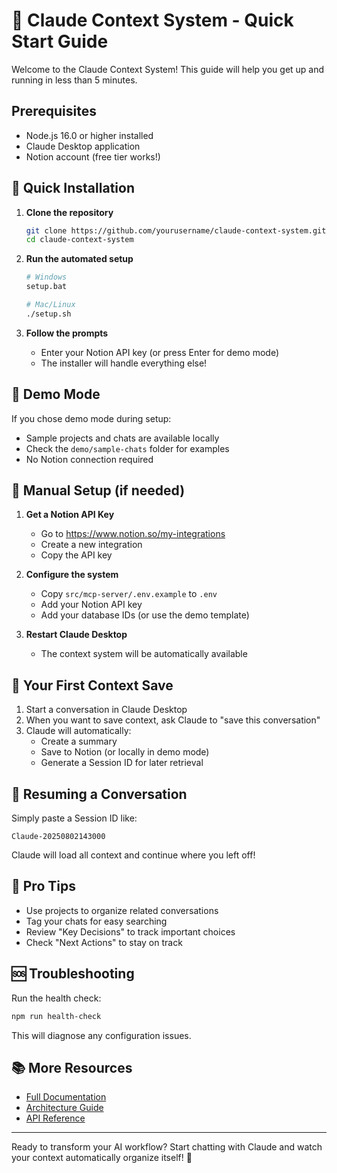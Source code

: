 # 🚀 Claude Context System - Quick Start Guide

Welcome to the Claude Context System! This guide will help you get up and running in less than 5 minutes.

## Prerequisites

- Node.js 16.0 or higher installed
- Claude Desktop application
- Notion account (free tier works!)

## 🎯 Quick Installation

1. **Clone the repository**
   ```bash
   git clone https://github.com/yourusername/claude-context-system.git
   cd claude-context-system
   ```

2. **Run the automated setup**
   ```bash
   # Windows
   setup.bat
   
   # Mac/Linux
   ./setup.sh
   ```

3. **Follow the prompts**
   - Enter your Notion API key (or press Enter for demo mode)
   - The installer will handle everything else!

## 🎨 Demo Mode

If you chose demo mode during setup:
- Sample projects and chats are available locally
- Check the `demo/sample-chats` folder for examples
- No Notion connection required

## 🔧 Manual Setup (if needed)

1. **Get a Notion API Key**
   - Go to https://www.notion.so/my-integrations
   - Create a new integration
   - Copy the API key

2. **Configure the system**
   - Copy `src/mcp-server/.env.example` to `.env`
   - Add your Notion API key
   - Add your database IDs (or use the demo template)

3. **Restart Claude Desktop**
   - The context system will be automatically available

## 📝 Your First Context Save

1. Start a conversation in Claude Desktop
2. When you want to save context, ask Claude to "save this conversation"
3. Claude will automatically:
   - Create a summary
   - Save to Notion (or locally in demo mode)
   - Generate a Session ID for later retrieval

## 🔄 Resuming a Conversation

Simply paste a Session ID like:
```
Claude-20250802143000
```

Claude will load all context and continue where you left off!

## 🎯 Pro Tips

- Use projects to organize related conversations
- Tag your chats for easy searching
- Review "Key Decisions" to track important choices
- Check "Next Actions" to stay on track

## 🆘 Troubleshooting

Run the health check:
```bash
npm run health-check
```

This will diagnose any configuration issues.

## 📚 More Resources

- [Full Documentation](../docs/README.md)
- [Architecture Guide](../docs/ARCHITECTURE.md)
- [API Reference](../docs/API.md)

---

Ready to transform your AI workflow? Start chatting with Claude and watch your context automatically organize itself! 🎉